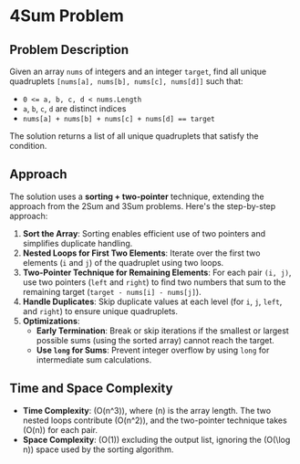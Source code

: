 # 4Sum Problem

## Problem Description

Given an array `nums` of integers and an integer `target`, find all unique quadruplets `[nums[a], nums[b], nums[c], nums[d]]` such that:

- `0 <= a, b, c, d < nums.Length`
- `a`, `b`, `c`, `d` are distinct indices
- `nums[a] + nums[b] + nums[c] + nums[d] == target`

The solution returns a list of all unique quadruplets that satisfy the condition.

## Approach

The solution uses a **sorting + two-pointer** technique, extending the approach from the 2Sum and 3Sum problems. Here's the step-by-step approach:

1. **Sort the Array**: Sorting enables efficient use of two pointers and simplifies duplicate handling.
2. **Nested Loops for First Two Elements**: Iterate over the first two elements (`i` and `j`) of the quadruplet using two loops.
3. **Two-Pointer Technique for Remaining Elements**: For each pair `(i, j)`, use two pointers (`left` and `right`) to find two numbers that sum to the remaining target (`target - nums[i] - nums[j]`).
4. **Handle Duplicates**: Skip duplicate values at each level (for `i`, `j`, `left`, and `right`) to ensure unique quadruplets.
5. **Optimizations**:
   - **Early Termination**: Break or skip iterations if the smallest or largest possible sums (using the sorted array) cannot reach the target.
   - **Use `long` for Sums**: Prevent integer overflow by using `long` for intermediate sum calculations.

## Time and Space Complexity

- **Time Complexity**: \(O(n^3)\), where \(n\) is the array length. The two nested loops contribute \(O(n^2)\), and the two-pointer technique takes \(O(n)\) for each pair.
- **Space Complexity**: \(O(1)\) excluding the output list, ignoring the \(O(\log n)\) space used by the sorting algorithm.
